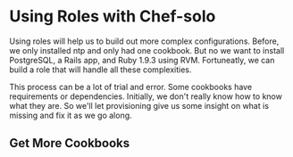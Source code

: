 # Using Roles with Chef-solo

Using roles will help us to build out more complex configurations. Before, we only installed ntp and only had one cookbook. But no we want to install PostgreSQL, a Rails app, and Ruby 1.9.3 using RVM. Fortuneatly, we can build a role that will handle all these complexities.

This process can be a lot of trial and error. Some cookbooks have requirements or dependencies. Initially, we don't really know how to know what they are. So we'll let provisioning give us some insight on what is missing and fix it as we go along.

## Get More Cookbooks
    

## 
